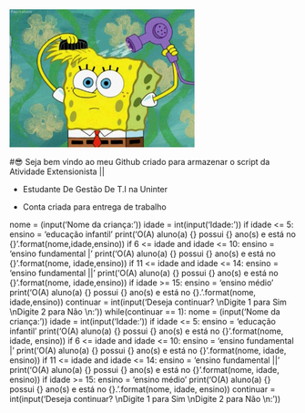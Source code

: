 <img src = "gif bob.gif" width = "325px">

#😎 Seja bem vindo ao meu Github criado para armazenar o script da Atividade Extensionista || 

- Estudante De Gestão De T.I na Uninter

- Conta criada para entrega de trabalho 

nome = (input(‘Nome da criança:’)) idade = int(input(‘Idade:’)) if idade <= 5: ensino = ‘educação infantil’ print(‘O(A) aluno(a) {} possui {} ano(s) e está no {}’.format(nome,idade,ensino)) if 6 <= idade and idade <= 10: ensino = ‘ensino fundamental |’ print(‘O(A) aluno(a) {} possui {} ano(s) e está no {}’.format(nome, idade,ensino)) if 11 <= idade and idade <= 14: ensino = ‘ensino fundamental ||’ print(‘O(A) aluno(a) {} possui {} ano(s) e está no {}’.format(nome, idade,ensino)) if idade >= 15: ensino = ‘ensino médio’ print(‘O(A) aluno(a) {} possui {} ano(s) e está no {}.’.format(nome, idade,ensino)) continuar = int(input(‘Deseja continuar? \nDigite 1 para Sim \nDigite 2 para Não \n:’)) while(continuar == 1): nome = (input(‘Nome da criança:’)) idade = int(input(‘Idade:’)) if idade <= 5: ensino = ‘educação infantil’ print(‘O(A) aluno(a) {} possui {} ano(s) e está no {}’.format(nome, idade, ensino)) if 6 <= idade and idade <= 10: ensino = ‘ensino fundamental |’ print(‘O(A) aluno(a) {} possui {} ano(s) e está no {}’.format(nome, idade, ensino)) if 11 <= idade and idade <= 14: ensino = ‘ensino fundamental ||’ print(‘O(A) aluno(a) {} possui {} ano(s) e está no {}’.format(nome, idade, ensino)) if idade >= 15: ensino = ‘ensino médio’ print(‘O(A) aluno(a) {} possui {} ano(s) e está no {}.’.format(nome, idade, ensino)) continuar = int(input(‘Deseja continuar? \nDigite 1 para Sim \nDigite 2 para Não \n:’))
